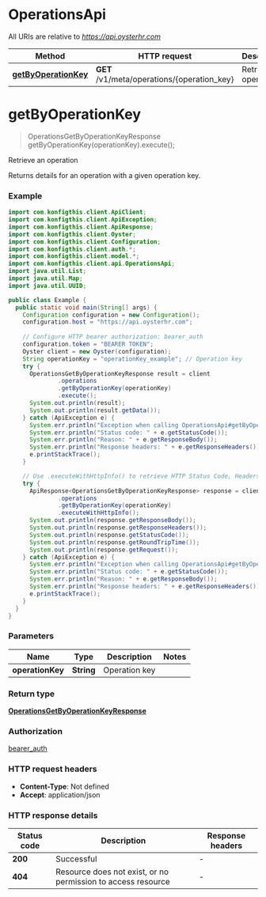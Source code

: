 # OperationsApi

All URIs are relative to *https://api.oysterhr.com*

| Method | HTTP request | Description |
|------------- | ------------- | -------------|
| [**getByOperationKey**](OperationsApi.md#getByOperationKey) | **GET** /v1/meta/operations/{operation_key} | Retrieve an operation |


<a name="getByOperationKey"></a>
# **getByOperationKey**
> OperationsGetByOperationKeyResponse getByOperationKey(operationKey).execute();

Retrieve an operation

Returns details for an operation with a given operation key.

### Example
```java
import com.konfigthis.client.ApiClient;
import com.konfigthis.client.ApiException;
import com.konfigthis.client.ApiResponse;
import com.konfigthis.client.Oyster;
import com.konfigthis.client.Configuration;
import com.konfigthis.client.auth.*;
import com.konfigthis.client.model.*;
import com.konfigthis.client.api.OperationsApi;
import java.util.List;
import java.util.Map;
import java.util.UUID;

public class Example {
  public static void main(String[] args) {
    Configuration configuration = new Configuration();
    configuration.host = "https://api.oysterhr.com";
    
    // Configure HTTP bearer authorization: bearer_auth
    configuration.token = "BEARER TOKEN";
    Oyster client = new Oyster(configuration);
    String operationKey = "operationKey_example"; // Operation key
    try {
      OperationsGetByOperationKeyResponse result = client
              .operations
              .getByOperationKey(operationKey)
              .execute();
      System.out.println(result);
      System.out.println(result.getData());
    } catch (ApiException e) {
      System.err.println("Exception when calling OperationsApi#getByOperationKey");
      System.err.println("Status code: " + e.getStatusCode());
      System.err.println("Reason: " + e.getResponseBody());
      System.err.println("Response headers: " + e.getResponseHeaders());
      e.printStackTrace();
    }

    // Use .executeWithHttpInfo() to retrieve HTTP Status Code, Headers and Request
    try {
      ApiResponse<OperationsGetByOperationKeyResponse> response = client
              .operations
              .getByOperationKey(operationKey)
              .executeWithHttpInfo();
      System.out.println(response.getResponseBody());
      System.out.println(response.getResponseHeaders());
      System.out.println(response.getStatusCode());
      System.out.println(response.getRoundTripTime());
      System.out.println(response.getRequest());
    } catch (ApiException e) {
      System.err.println("Exception when calling OperationsApi#getByOperationKey");
      System.err.println("Status code: " + e.getStatusCode());
      System.err.println("Reason: " + e.getResponseBody());
      System.err.println("Response headers: " + e.getResponseHeaders());
      e.printStackTrace();
    }
  }
}

```

### Parameters

| Name | Type | Description  | Notes |
|------------- | ------------- | ------------- | -------------|
| **operationKey** | **String**| Operation key | |

### Return type

[**OperationsGetByOperationKeyResponse**](OperationsGetByOperationKeyResponse.md)

### Authorization

[bearer_auth](../README.md#bearer_auth)

### HTTP request headers

 - **Content-Type**: Not defined
 - **Accept**: application/json

### HTTP response details
| Status code | Description | Response headers |
|-------------|-------------|------------------|
| **200** | Successful |  -  |
| **404** | Resource does not exist, or no permission to access resource |  -  |

